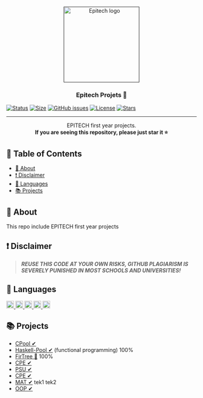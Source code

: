<p align="center"><a href="" rel="noopener"><img width=200px height=200px src="https://cibul.s3.amazonaws.com/agenda44779243.jpg" alt="Epitech logo"></a></p>

<h3 align="center">Epitech Projets 🚀</h3>

[![Status](https://img.shields.io/github/last-commit/Thibb1/epitech-projects)](https://github.com/thibb1/epitech-projects/)
[![Size](https://img.shields.io/github/languages/code-size/Thibb1/epitech-projects)](https://github.com/thibb1/epitech-projects/)
[![GitHub issues](https://img.shields.io/github/issues/Thibb1/epitech-projects)](https://github.com/thibb1/epitech-projects/issues)
[![License](https://img.shields.io/badge/license-MIT-blue.svg)](/LICENSE)
[![Stars](https://badgen.net/github/stars/thibb1/epitech-projects?icon=github)](https://github.com/Thibb1/epitech-projects/stargazers)

---

<p align="center">
  EPITECH first year projects.<br>
  <strong>
    If you are seeing this repository, please just star it ⭐<br>
  </strong>
</p>

## 📝 Table of Contents

- [🧐 About ](#about)
- [❗ Disclaimer](#disclaimer)
- [🎈 Languages](#languages)
- [📚 Projects](#project)

## 🧐 About <a name = "about"></a>

This repo include EPITECH first year projects

## ❗ Disclaimer <a name = "disclaimer"></a>

>***REUSE THIS CODE AT YOUR OWN RISKS, GITHUB PLAGIARISM IS SEVERELY PUNISHED IN MOST SCHOOLS AND UNIVERSITIES!***

## 🎈 Languages <a name="languages"></a>

<a href = "https://github.com/tuvtran/project-based-learning#cc">
  <img height="20" src="https://cdn.jsdelivr.net/npm/programming-languages-logos/src/c/c.png">
</a>

<a href = "https://github.com/tuvtran/project-based-learning#cc">
  <img height="20" src="https://cdn.jsdelivr.net/npm/programming-languages-logos/src/cpp/cpp.png">
</a>

<a href = "https://github.com/tuvtran/project-based-learning#haskell">
  <img height="20" src="https://cdn.jsdelivr.net/npm/programming-languages-logos/src/haskell/haskell.png">
</a>

<a href = "https://www.python.org/">
  <img height="20" src="https://cdn.jsdelivr.net/npm/programming-languages-logos/src/python/python.png">
</a>

<a href = "https://www.markdownguide.org/basic-syntax/">
  <img height="20" src="https://api.nuget.org/v3-flatcontainer/westwind.aspnetcore.markdown/3.4.5/icon">
</a>

## 📚 Projects <a name="project"></a>

- [CPool ✔](CPool)
- [Haskell-Pool ✔](Haskell-Pool) (functional programming) 100%
- [FirTree 🌲](FirTree) 100%
- [CPE ✔](CPE)
- [PSU ✔](PSU)
- [CPE ✔](CPE)
- [MAT ✔](MAT) tek1 tek2
- [OOP ✔](OOP)
